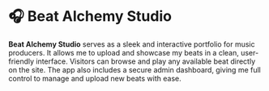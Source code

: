 # 🎧 Beat Alchemy Studio

**Beat Alchemy Studio** serves as a sleek and interactive portfolio for music producers. It allows me to upload and showcase my beats in a clean, user-friendly interface. Visitors can browse and play any available beat directly on the site. The app also includes a secure admin dashboard, giving me full control to manage and upload new beats with ease.
